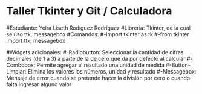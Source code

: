# Taller Tkinter y Git / Calculadora

#Estudiante: Yeira Liseth Rodíguez Rodríguez
#Libreria: Tkinter, de la cual se uso ttk, messagebox
#Comandos:
#-import tkinter as tk
#-from tkinter import ttk, messagebox

#Widgets adicionales:
#-Radiobutton: Seleccionar la cantidad de cifras decimales (de 1 a 3) a parte de la de cero que da por defecto al calcular
#-Combobox: Permite agregar al resultado una unidad de medida
#-Button-Limpiar: Elimina los valores los números, unidad y resultado
#-Messagebox: Mensaje de error cuando se pretende hacer la división por cero o cuando falta ingresar alguno valor
